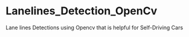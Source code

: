 # Lanelines_Detection_OpenCv

Lane lines Detections using Opencv
that is helpful for Self-Driving Cars 
